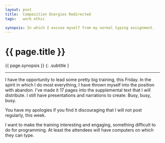 ```yaml
---
layout: post
title:  Composition Energies Redirected
tags:   work ethic

synopsis: In which I excuse myself from my normal typing assignment.
---
```


# {{ page.title }}

{{ page.synopsis }}
{: .subtitle }

-----

I have the opportunity to lead some pretty big training, this Friday. In the
spirit in which I do most everything, I have thrown myself into the position
with abandon. I've made it 17 pages into the supplemental text that I will
distribute. I still have presentations and narrations to create. Busy, busy,
busy.

You have my apologies if you find it discouraging that I will not post
regularly, this week.

I want to make the training interesting and engaging, something difficult to
do for programming. At least the attendees will have computers on which they
can type.